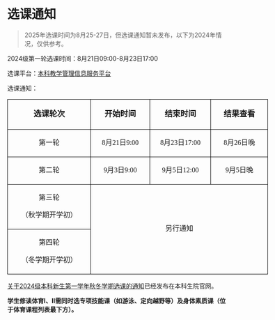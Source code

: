 # 选课通知

> 2025年选课时间为8月25-27日，但选课通知暂未发布，以下为2024年情况，仅供参考。

2024级第一轮选课时间：8月21日09:00-8月23日17:00

选课平台：[本科教学管理信息服务平台](http://zdbk.zju.edu.cn/)

选课通知：

<div align="center">
	<table class="MsoNormalTable" border="1" cellspacing="0" cellpadding="0" width="899" style="width: 449.4pt;border-collapse: collapse;border: none;">
		<tbody>
			<tr>
				<td width="301" style="border: solid windowtext 1.0pt;">
					<p class="MsoNormal" align="center" style="text-align: center;">
						<b><span style="font-size: 15.0pt;line-height: 150.0%;"><span style="font-family: FangSong_GB2312;font-size: 18.0px;">选课轮次</span><span></span></span></b> 
					</p>
				</td>
				<td width="199" style="border: solid windowtext 1.0pt;">
					<p class="MsoNormal" align="center" style="text-align: center;">
						<b><span style="font-size: 15.0pt;line-height: 150.0%;"><span style="font-family: FangSong_GB2312;font-size: 18.0px;">开始时间</span><span></span></span></b> 
					</p>
				</td>
				<td width="201" style="border: solid windowtext 1.0pt;">
					<p class="MsoNormal" align="center" style="text-align: center;">
						<b><span style="font-size: 15.0pt;line-height: 150.0%;"><span style="font-family: FangSong_GB2312;font-size: 18.0px;">结束时间</span><span></span></span></b> 
					</p>
				</td>
				<td width="199" style="border: solid windowtext 1.0pt;">
					<p class="MsoNormal" align="center" style="text-align: center;">
						<b><span style="font-size: 15.0pt;line-height: 150.0%;"><span style="font-family: FangSong_GB2312;font-size: 18.0px;">结果查看</span><span></span></span></b> 
					</p>
				</td>
			</tr>
			<tr>
				<td width="301" style="border: solid windowtext 1.0pt;">
					<p class="MsoNormal" align="center" style="text-align: center;">
						<span style="font-size: 12.0pt;line-height: 150.0%;"><span style="font-family: FangSong_GB2312;">第一轮</span><span></span></span> 
					</p>
				</td>
				<td width="199" style="border: solid windowtext 1.0pt;">
					<p class="MsoNormal" align="center" style="text-align: center;">
						<span style="font-size: 12.0pt;line-height: 150.0%;font-family: FangSong_GB2312;">8</span><span style="font-size: 12.0pt;line-height: 150.0%;"><span style="font-family: FangSong_GB2312;">月</span><span style="font-family: FangSong_GB2312;">21</span><span style="font-family: FangSong_GB2312;">日</span><span style="font-family: FangSong_GB2312;">9:00</span></span> 
					</p>
				</td>
				<td width="201" style="border: solid windowtext 1.0pt;">
					<p class="MsoNormal" align="center" style="text-align: center;">
						<span style="font-size: 12.0pt;line-height: 150.0%;font-family: FangSong_GB2312;">8</span><span style="font-size: 12.0pt;line-height: 150.0%;"><span style="font-family: FangSong_GB2312;">月</span><span style="font-family: FangSong_GB2312;">23</span><span style="font-family: FangSong_GB2312;">日</span><span style="font-family: FangSong_GB2312;">17:00</span></span> 
					</p>
				</td>
				<td width="199" style="border: solid windowtext 1.0pt;">
					<p class="MsoNormal" align="center" style="text-align: center;">
						<span style="font-size: 12.0pt;line-height: 150.0%;font-family: FangSong_GB2312;">8</span><span style="font-size: 12.0pt;line-height: 150.0%;"><span style="font-family: FangSong_GB2312;">月</span><span style="font-family: FangSong_GB2312;">26</span><span style="font-family: FangSong_GB2312;">日晚</span><span></span></span> 
					</p>
				</td>
			</tr>
			<tr>
				<td width="301" style="border: solid windowtext 1.0pt;">
					<p class="MsoNormal" align="center" style="text-align: center;">
						<span style="font-size: 12.0pt;line-height: 150.0%;"><span style="font-family: FangSong_GB2312;">第二轮</span><span></span></span> 
					</p>
				</td>
				<td width="199" style="border: solid windowtext 1.0pt;">
					<p class="MsoNormal" align="center" style="text-align: center;">
						<span style="font-size: 12.0pt;line-height: 150.0%;font-family: FangSong_GB2312;">9</span><span style="font-size: 12.0pt;line-height: 150.0%;"><span style="font-family: FangSong_GB2312;">月</span><span style="font-family: FangSong_GB2312;">3</span><span style="font-family: FangSong_GB2312;">日</span><span style="font-family: FangSong_GB2312;">9:00</span></span> 
					</p>
				</td>
				<td width="201" style="border: solid windowtext 1.0pt;">
					<p class="MsoNormal" align="center" style="text-align: center;">
						<span style="font-size: 12.0pt;line-height: 150.0%;font-family: FangSong_GB2312;">9</span><span style="font-size: 12.0pt;line-height: 150.0%;"><span style="font-family: FangSong_GB2312;">月</span><span style="font-family: FangSong_GB2312;">5</span><span style="font-family: FangSong_GB2312;">日</span><span style="font-family: FangSong_GB2312;">12:00</span></span> 
					</p>
				</td>
				<td width="199" style="border: solid windowtext 1.0pt;">
					<p class="MsoNormal" align="center" style="text-align: center;">
						<span style="font-size: 12.0pt;line-height: 150.0%;font-family: FangSong_GB2312;">9</span><span style="font-size: 12.0pt;line-height: 150.0%;"><span style="font-family: FangSong_GB2312;">月</span><span style="font-family: FangSong_GB2312;">5</span><span style="font-family: FangSong_GB2312;">日晚</span><span></span></span> 
					</p>
				</td>
			</tr>
			<tr>
				<td width="301" style="border: solid windowtext 1.0pt;">
					<p class="MsoNormal" align="center" style="text-align: center;">
						<span style="font-size: 12.0pt;line-height: 150.0%;"><span style="font-family: FangSong_GB2312;">第三轮</span><span></span></span> 
					</p>
					<p class="MsoNormal" align="center" style="text-align: center;">
						<span style="font-size: 12.0pt;line-height: 150.0%;"><span style="font-family: FangSong_GB2312;">（秋学期开学初）</span><span></span></span> 
					</p>
				</td>
				<td width="598" colspan="3" rowspan="2" style="border: solid windowtext 1.0pt;">
					<p class="MsoNormal" align="center" style="text-align: center;">
						<span style="font-size: 12.0pt;line-height: 150.0%;"><span style="font-family: FangSong_GB2312;">另行通知</span><span></span></span> 
					</p>
				</td>
			</tr>
			<tr>
				<td width="301" style="border: solid windowtext 1.0pt;">
					<p class="MsoNormal" align="center" style="text-align: center;">
						<span style="font-size: 12.0pt;line-height: 150.0%;"><span style="font-family: FangSong_GB2312;">第四轮</span><span></span></span> 
					</p>
					<p class="MsoNormal" align="center" style="text-align: center;">
						<span style="font-size: 12.0pt;line-height: 150.0%;"><span style="font-family: FangSong_GB2312;">（冬学期开学初）</span><span></span></span> 
					</p>
				</td>
			</tr>
		</tbody>
	</table>
</div>

[关于2024级本科新生第一学年秋冬学期选课的通知](http://zdbk.zju.edu.cn/jwglxt/xtgl/xwck_ckLoginNews.html?xwbh=1EFB84AA6561804BE0630BA6CA0ACA68&doType=save)已经发布在本科生院官网。

**学生修读体育Ⅰ、Ⅱ需同时选专项技能课（如游泳、定向越野等）及身体素质课（位于体育课程列表最下方）。**
